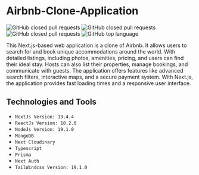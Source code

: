 # Airbnb-Clone-Application

<p>
  <img alt="GitHub closed pull requests" src="https://img.shields.io/github/contributors-anon/anusaraweerasooriya/Airbnb-Clone?color=blue">
  <img alt="GitHub closed pull requests" src="https://img.shields.io/github/watchers/anusaraweerasooriya/Airbnb-Clone">
  <img alt="GitHub closed pull requests" src="https://img.shields.io/github/issues-pr-closed/anusaraweerasooriya/Airbnb-Clone?color=blue">
  <img alt="GitHub top language" src="https://img.shields.io/github/languages/top/anusaraweerasooriya/Airbnb-Clone">
</p>

This Next.js-based web application is a clone of Airbnb. It allows users to search for and book unique accommodations around the world. With detailed listings, including photos, amenities, pricing, and users can find their ideal stay. Hosts can also list their properties, manage bookings, and communicate with guests. The application offers features like advanced search filters, interactive maps, and a secure payment system. With Next.js, the application provides fast loading times and a responsive user interface.

## Technologies and Tools

- `NextJs Version: 13.4.4`
- `ReactJs Version: 18.2.0`
- `NodeJs Version: 19.1.0`
- `MongoDB`
- `Next Cloudinary`
- `Typescript`
- `Prisma`
- `Next Auth`
- `TailWindcss Version: 19.1.0`


